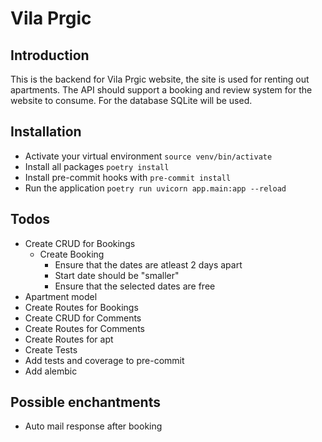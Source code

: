 # Vila Prgic

## Introduction

This is the backend for Vila Prgic website, the site is used for renting out apartments.
The API should support a booking and review system for the website to consume.
For the database SQLite will be used.

## Installation

- Activate your virtual environment `source venv/bin/activate`
- Install all packages `poetry install`
- Install pre-commit hooks with `pre-commit install`
- Run the application `poetry run uvicorn app.main:app --reload`

## Todos

- Create CRUD for Bookings
    - Create Booking
        - Ensure that the dates are atleast 2 days apart
        - Start date should be "smaller"
        - Ensure that the selected dates are free
- Apartment model
- Create Routes for Bookings
- Create CRUD for Comments
- Create Routes for Comments
- Create Routes for apt
- Create Tests
- Add tests and coverage to pre-commit
- Add alembic

## Possible enchantments

- Auto mail response after booking
